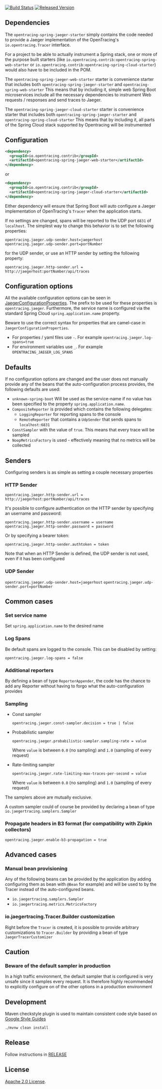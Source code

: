 [![Build Status][ci-img]][ci] [![Released Version][maven-img]][maven]

## Dependencies

The `opentracing-spring-jaeger-starter` simply contains the code needed to provide a Jaeger implementation of the OpenTracing's `io.opentracing.Tracer`
interface.

For a project to be able to actually instrument a Spring stack, one or more of the purpose built starters (like `io.opentracing.contrib:opentracing-spring-web-starter` or `io.opentracing.contrib:opentracing-spring-cloud-starter`)  
would also have to be included in the POM.

The `opentracing-spring-jaeger-web-starter` starter is convenience starter that includes both `opentracing-spring-jaeger-starter` and `opentracing-spring-web-starter`
This means that by including it, simple web Spring Boot microservices include all the necessary dependencies to instrument Web requests / responses and send traces to Jaeger.

The `opentracing-spring-jaeger-cloud-starter` starter is convenience starter that includes both `opentracing-spring-jaeger-starter` and `opentracing-spring-cloud-starter`
This means that by including it, all parts of the Spring Cloud stack supported by Opentracing will be instrumented   

## Configuration

```xml
<dependency>
  <groupId>io.opentracing.contrib</groupId>
  <artifactId>opentracing-spring-jaeger-web-starter</artifactId>
</dependency>
```

or

```xml
<dependency>
  <groupId>io.opentracing.contrib</groupId>
  <artifactId>opentracing-spring-jaeger-cloud-starter</artifactId>
</dependency>
```

Either dependency will ensure that Spring Boot will auto configure a Jaeger implementation of OpenTracing's `Tracer` when the application starts.

If no settings are changed, spans will be reported to the UDP port `6831` of `localhost`.
The simplest way to change this behavior is to set the following properties:

```
opentracing.jaeger.udp-sender.host=jaegerhost
opentracing.jaeger.udp-sender.port=portNumber
```

for the UDP sender, or use an HTTP sender by setting the following property:
 
`opentracing.jaeger.http-sender.url = http://jaegerhost:portNumber/api/traces` 
   

## Configuration options

All the available configuration options can be seen in [JaegerConfigurationProperties](opentracing-spring-jaeger-starter/src/main/java/io/opentracing/contrib/java/spring/jaeger/starter/JaegerAutoConfiguration.java).
The prefix to be used for these properties is `opentracing.jaeger`.
Furthermore, the service name is configured via the standard Spring Cloud `spring.application.name` property.

Beware to use the correct syntax for properties that are camel-case in `JaegerConfigurationProperties`.

* For properties / yaml files use `-`. For example `opentracing.jaeger.log-spans=true`
* For environment variables use `_`. For example `OPENTRACING_JAEGER_LOG_SPANS` 

## Defaults

If no configuration options are changed and the user does not manually provide any of the beans that the 
auto-configuration process provides, the following defaults are used:

* `unknown-spring-boot` Will be used as the service-name if no value has been specified to the property `spring.application.name`. 
* `CompositeReporter` is provided which contains the following delegates:
  - `LoggingReporter` for reporting spans to the console
  - `RemoteReporter` that contains a `UdpSender` that sends spans to `localhost:6831` 
* `ConstSampler` with the value of `true`. This means that every trace will be sampled
* `NoopMetricsFactory` is used - effectively meaning that no metrics will be collected

## Senders

Configuring senders is as simple as setting a couple necessary properties

### HTTP Sender

`opentracing.jaeger.http-sender.url = http://jaegerhost:portNumber/api/traces`

It's possible to configure authentication on the HTTP sender by specifying an username and password:

`opentracing.jaeger.http-sender.username = username`
`opentracing.jaeger.http-sender.password = password`

Or by specifying a bearer token:

`opentracing.jaeger.http-sender.authtoken = token`
 

Note that when an HTTP Sender is defined, the UDP sender is not used, even if it has been configured

### UDP Sender

`opentracing.jaeger.udp-sender.host=jaegerhost`
`opentracing.jaeger.udp-sender.port=portNumber`

## Common cases

### Set service name 

Set `spring.application.name` to the desired name

### Log Spans

Be default spans are logged to the console. This can be disabled by setting:

`opentracing.jaeger.log-spans = false`

### Additional reporters

By defining a bean of type `ReporterAppender`, the code has the chance to add any Reporter without 
having to forgo what the auto-configuration provides  

### Sampling

* Const sampler

  `opentracing.jaeger.const-sampler.decision = true | false` 

* Probabilistic sampler

  `opentracing.jaeger.probabilistic-sampler.sampling-rate = value` 
  
  Where `value` is between `0.0` (no sampling) and `1.0` (sampling of every request)

* Rate-limiting sampler

  `opentracing.jaeger.rate-limiting-max-traces-per-second = value` 
  
  Where `value` is between `0.0` (no sampling) and `1.0` (sampling of every request)
  
  
The samplers above are mutually exclusive.

A custom sampler could of course be provided by declaring a bean of type `io.jaegertracing.samplers.Sampler`

### Propagate headers in B3 format (for compatibility with Zipkin collectors)

`opentracing.jaeger.enable-b3-propagation = true`

## Advanced cases

### Manual bean provisioning

Any of the following beans can be provided by the application (by adding configuring them as bean with `@Bean` for example)
and will be used to by the Tracer instead of the auto-configured beans.

* `io.jaegertracing.samplers.Sampler`
* `io.jaegertracing.metrics.MetricsFactory`  

### io.jaegertracing.Tracer.Builder customization

Right before the `Tracer` is created, it is possible to provide arbitrary customizations to `Tracer.Builder` by providing a bean
of type `JaegerTracerCustomizer`

## Caution

### Beware of the default sampler in production

In a high traffic environment, the default sampler that is configured is very unsafe since it samples every request.
It is therefore highly recommended to explicitly configure on of the other options in a production environment



## Development
Maven checkstyle plugin is used to maintain consistent code style based on [Google Style Guides](https://github.com/google/styleguide)

```shell
./mvnw clean install
```

## Release
Follow instructions in [RELEASE](RELEASE.md)

   [ci-img]: https://travis-ci.org/opentracing-contrib/java-spring-jaeger.svg?branch=master
   [ci]: https://travis-ci.org/opentracing-contrib/java-spring-jaeger
   [maven-img]: https://img.shields.io/maven-central/v/io.opentracing.contrib/opentracing-spring-jaeger-starter.svg?maxAge=3600
   [maven]: http://search.maven.org/#search%7Cga%7C1%7Copentracing-spring-jaeger-starter

## License

[Apache 2.0 License](./LICENSE).
